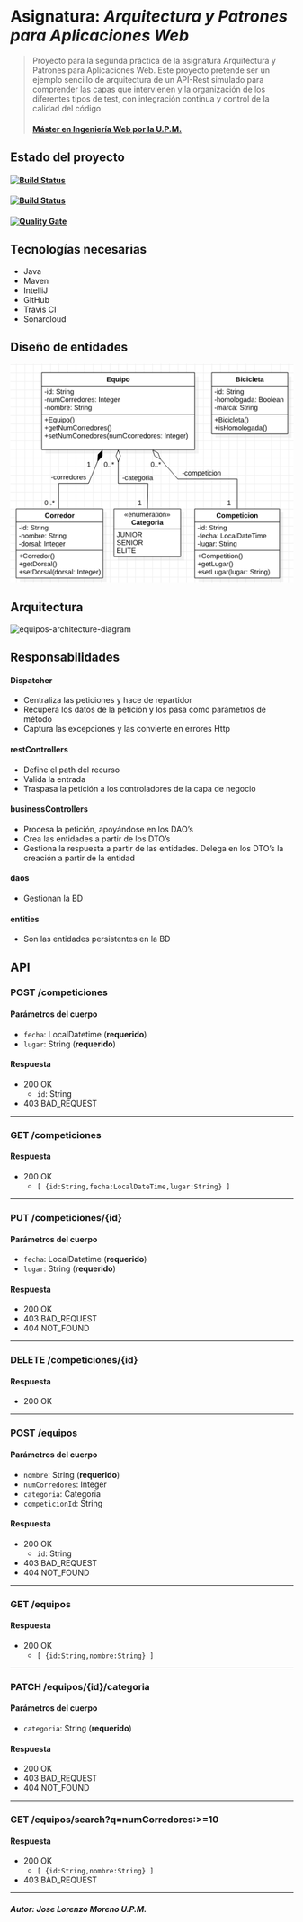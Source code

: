 # Asignatura: *Arquitectura y Patrones para Aplicaciones Web*
> Proyecto para la segunda práctica de la asignatura Arquitectura y Patrones para Aplicaciones Web.
> Este proyecto pretende ser un ejemplo sencillo de arquitectura de un API-Rest simulado para comprender las capas que intervienen y la organización de los diferentes tipos de test, con integración continua y control de la calidad del código
> #### [Máster en Ingeniería Web por la U.P.M.](http://miw.etsisi.upm.es)

## Estado del proyecto

#### [![Build Status](https://travis-ci.org/jolomoreno/APAW.ECP2.JoseLorenzoMoreno.svg?branch=master)](https://travis-ci.org/jolomoreno/APAW.ECP2.JoseLorenzoMoreno)
#### [![Build Status](https://travis-ci.org/jolomoreno/APAW.ECP2.JoseLorenzoMoreno.svg?branch=develop)](https://travis-ci.org/jolomoreno/APAW.ECP2.JoseLorenzoMoreno)

#### [![Quality Gate](https://sonarcloud.io/api/project_badges/measure?project=jolomoreno_APAW.ECP2.JoseLorenzoMoreno&metric=alert_status)](https://sonarcloud.io/dashboard?id=jolomoreno_APAW.ECP2.JoseLorenzoMoreno)

## Tecnologías necesarias
* Java
* Maven
* IntelliJ
* GitHub
* Travis CI
* Sonarcloud

## Diseño de entidades
![equipos-entities-diagram](https://github.com/jolomoreno/APAW.ECP2.JoseLorenzoMoreno/blob/master/docs/APAW.ECP2.JoseLorenzoMoreno.png)

## Arquitectura
![equipos-architecture-diagram](https://github.com/miw-upm/APAW-themes-layers/blob/develop/docs/themes-architecture-diagram.png)

## Responsabilidades
#### Dispatcher
* Centraliza las peticiones y hace de repartidor
* Recupera los datos de la petición y los pasa como parámetros de método
* Captura las excepciones y las convierte en errores Http
#### restControllers
* Define el path del recurso
* Valida la entrada
* Traspasa la petición a los controladores de la capa de negocio
#### businessControllers
* Procesa la petición, apoyándose en los DAO’s
* Crea las entidades a partir de los DTO’s
* Gestiona la respuesta a partir de las entidades. Delega en los DTO’s la creación a partir de la entidad
#### daos
* Gestionan la BD
#### entities
* Son las entidades persistentes en la BD

## API
### POST /competiciones
#### Parámetros del cuerpo
- `fecha`: LocalDatetime (**requerido**)
- `lugar`: String (**requerido**)
#### Respuesta
- 200 OK 
  - `id`: String
- 403 BAD_REQUEST
---
### GET /competiciones
#### Respuesta
- 200 OK 
  - `[ {id:String,fecha:LocalDateTime,lugar:String} ]`
---
### PUT /competiciones/{id}
#### Parámetros del cuerpo
- `fecha`: LocalDatetime (**requerido**)
- `lugar`: String (**requerido**)
#### Respuesta
- 200 OK 
- 403 BAD_REQUEST
- 404 NOT_FOUND
---
### DELETE /competiciones/{id}
#### Respuesta
- 200 OK 
---
### POST /equipos
#### Parámetros del cuerpo
- `nombre`: String (**requerido**)
- `numCorredores`: Integer
- `categoria`: Categoria
- `competicionId`: String
#### Respuesta
- 200 OK 
  - `id`: String
- 403 BAD_REQUEST
- 404 NOT_FOUND
---
### GET /equipos
#### Respuesta
- 200 OK 
  - `[ {id:String,nombre:String} ]`
---
### PATCH /equipos/{id}/categoria
#### Parámetros del cuerpo
- `categoria`: String (**requerido**)
#### Respuesta
- 200 OK 
- 403 BAD_REQUEST
- 404 NOT_FOUND
---
### GET /equipos/search?q=numCorredores:>=10
#### Respuesta
- 200 OK
  - `[ {id:String,nombre:String} ]`
- 403 BAD_REQUEST
---
##### Autor: Jose Lorenzo Moreno U.P.M.
